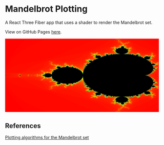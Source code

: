 # Mandelbrot Plotting

A React Three Fiber app that uses a shader to render the Mandelbrot set.

View on GitHub Pages [here](https://tomcp20.github.io/Mandelbrot-Plotting/).

![Screenshot](/Mandelbrot.png)

## References

[Plotting algorithms for the Mandelbrot set](https://en.wikipedia.org/wiki/Plotting_algorithms_for_the_Mandelbrot_set#Coloring_algorithms)
